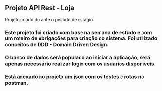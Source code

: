 
## Projeto API Rest - Loja

Projeto criado durante o período de estágio.

### Este projeto foi criado com base na semana de estudo e com um roteiro de obrigações para criação do sistema. Foi utilizado conceitos de DDD - Domain Driven Design.

### O banco de dados será populado ao iniciar a aplicação, será apenas necessário realizar login com os usuarios disponiveis.
### Está anexado no projeto um json com os testes e rotas no postman.
